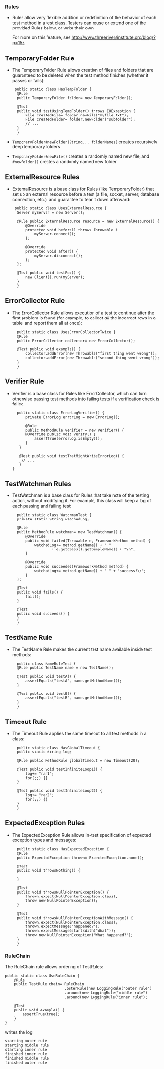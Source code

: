 ### Rules ###

- Rules allow very flexible addition or redefinition of the behavior
  of each test method in a test class.  Testers can reuse or extend one of the 
  provided Rules below, or write their own.
 
  For more on this feature, see http://www.threeriversinstitute.org/blog/?p=155

## TemporaryFolder Rule 
- The TemporaryFolder Rule allows creation of files and folders
  that are guaranteed to be deleted when the test method finishes
  (whether it passes or fails):

       public static class HasTempFolder {
		@Rule
		public TemporaryFolder folder= new TemporaryFolder();

		@Test
		public void testUsingTempFolder() throws IOException {
			File createdFile= folder.newFile("myfile.txt");
			File createdFolder= folder.newFolder("subfolder");
			// ...
		}
        }

- `TemporaryFolder#newFolder(String... folderNames)` creates recursively deep temporary folders 
- `TemporaryFolder#newFile()` creates a randomly named new file, and `#newFolder()` creates a randomly named new folder

## ExternalResource Rules 
- ExternalResource is a base class for Rules (like TemporaryFolder)
  that set up an external resource before a test (a file, socket, server,
  database connection, etc.), and guarantee to tear it down afterward:

       public static class UsesExternalResource {
  		Server myServer = new Server();
  		
		@Rule public ExternalResource resource = new ExternalResource() {
			@Override
			protected void before() throws Throwable {
				myServer.connect();
			};
			
			@Override
			protected void after() {
				myServer.disconnect();
			};
		};
		
		@Test public void testFoo() {
			new Client().run(myServer);
		}
        }

## ErrorCollector Rule
- The ErrorCollector Rule allows execution of a test to continue
  after the first problem is found (for example, to collect _all_ the 
  incorrect rows in a table, and report them all at once):

        public static class UsesErrorCollectorTwice {
		@Rule
		public ErrorCollector collector= new ErrorCollector();
		
		@Test public void example() {
			collector.addError(new Throwable("first thing went wrong"));
			collector.addError(new Throwable("second thing went wrong"));
		}
        }

## Verifier Rule
- Verifier is a base class for Rules like ErrorCollector, which
  can turn otherwise passing test methods into failing tests if a verification
  check is failed.

        public static class ErrorLogVerifier() {
            private ErrorLog errorLog = new ErrorLog();
    
            @Rule
            public MethodRule verifier = new Verifier() {
            @Override public void verify() {
                assertTrue(errorLog.isEmpty());
            }
         }
       
         @Test public void testThatMightWriteErrorLog() {
          // ...
         }
      }

## TestWatchman Rules
- TestWatchman is a base class for Rules that take note
  of the testing action, without modifying it.
  For example, this class will keep a log of each passing and failing 
  test:
  
        public static class WatchmanTest {
		private static String watchedLog;

		@Rule
		public MethodRule watchman= new TestWatchman() {
			@Override
			public void failed(Throwable e, FrameworkMethod method) {
				watchedLog+= method.getName() + " "
						+ e.getClass().getSimpleName() + "\n";
			}

			@Override
			public void succeeded(FrameworkMethod method) {
				watchedLog+= method.getName() + " " + "success!\n";
			}
		};

		@Test
		public void fails() {
			fail();
		}

		@Test
		public void succeeds() {
		}
        }

## TestName Rule
- The TestName Rule makes the current test name available inside test methods:

        public class NameRuleTest {
		@Rule public TestName name = new TestName();
		
		@Test public void testA() {
			assertEquals("testA", name.getMethodName());
		}
		
		@Test public void testB() {
			assertEquals("testB", name.getMethodName());
		}
        }

## Timeout Rule
- The Timeout Rule applies the same timeout to all test methods in a class:

        public static class HasGlobalTimeout {
		public static String log;
		
		@Rule public MethodRule globalTimeout = new Timeout(20);
		
		@Test public void testInfiniteLoop1() {
			log+= "ran1";
			for(;;) {}
		}
		
		@Test public void testInfiniteLoop2() {
			log+= "ran2";
			for(;;) {}
		}
        }

## ExpectedException Rules
- The ExpectedException Rule allows in-test specification
  of expected exception types and messages:
    
        public static class HasExpectedException {
		@Rule
		public ExpectedException thrown= ExpectedException.none();

		@Test
		public void throwsNothing() {

		}

		@Test
		public void throwsNullPointerException() {
			thrown.expect(NullPointerException.class);
			throw new NullPointerException();
		}

		@Test
		public void throwsNullPointerExceptionWithMessage() {
			thrown.expect(NullPointerException.class);
			thrown.expectMessage("happened?");
			thrown.expectMessage(startsWith("What"));
			throw new NullPointerException("What happened?");
		}
        }
### RuleChain ###

The RuleChain rule allows ordering of TestRules:

    public static class UseRuleChain {
    	@Rule
    	public TestRule chain= RuleChain
    	                       .outerRule(new LoggingRule("outer rule")
    	                       .around(new LoggingRule("middle rule")
    	                       .around(new LoggingRule("inner rule");
    
    	@Test
    	public void example() {
    		assertTrue(true);
    	}
    }

writes the log

    starting outer rule
    starting middle rule
    starting inner rule
    finished inner rule
    finished middle rule
    finished outer rule
